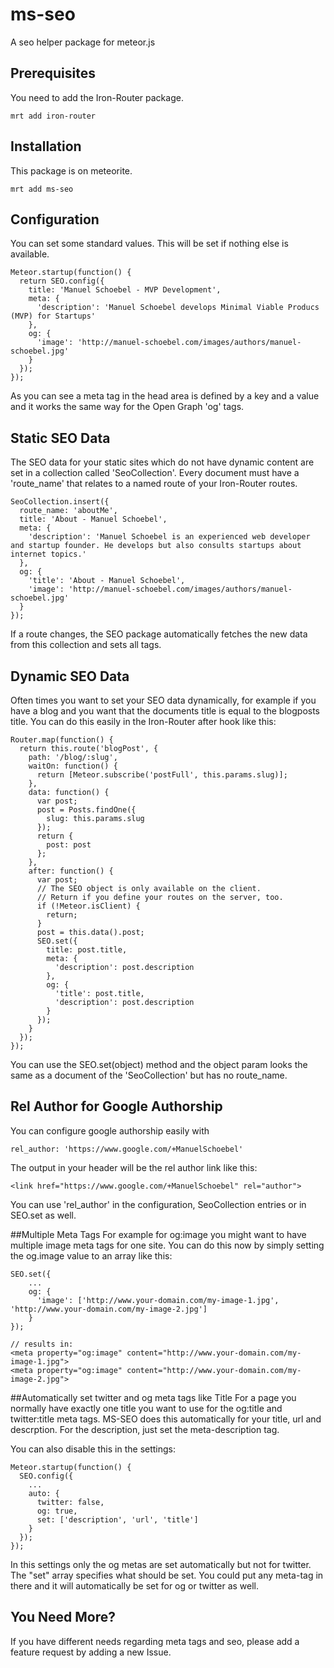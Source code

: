 ms-seo
======

A seo helper package for meteor.js

Prerequisites
----
You need to add the Iron-Router package.

    mrt add iron-router


Installation
----
This package is on meteorite.

    mrt add ms-seo

Configuration
----
You can set some standard values. This will be set if nothing else is available.

    Meteor.startup(function() {
      return SEO.config({
        title: 'Manuel Schoebel - MVP Development',
        meta: {
          'description': 'Manuel Schoebel develops Minimal Viable Producs (MVP) for Startups'
        },
        og: {
          'image': 'http://manuel-schoebel.com/images/authors/manuel-schoebel.jpg' 
        }
      });
    });
    
As you can see a meta tag in the head area is defined by a key and a value and it works the same way for the Open Graph 'og' tags.

Static SEO Data
----
The SEO data for your static sites which do not have dynamic content are set in a collection called 'SeoCollection'. Every document must have a 'route_name' that relates to a named route of your Iron-Router routes.

    SeoCollection.insert({
      route_name: 'aboutMe',
      title: 'About - Manuel Schoebel',
      meta: {
        'description': 'Manuel Schoebel is an experienced web developer and startup founder. He develops but also consults startups about internet topics.'
      },
      og: {
        'title': 'About - Manuel Schoebel',
        'image': 'http://manuel-schoebel.com/images/authors/manuel-schoebel.jpg'
      }
    });

If a route changes, the SEO package automatically fetches the new data from this collection and sets all tags.

Dynamic SEO Data
----
Often times you want to set your SEO data dynamically, for example if you have a blog and you want that the documents title is equal to the blogposts title. You can do this easily in the Iron-Router after hook like this:

    Router.map(function() {
      return this.route('blogPost', {
        path: '/blog/:slug',
        waitOn: function() {
          return [Meteor.subscribe('postFull', this.params.slug)];
        },
        data: function() {
          var post;
          post = Posts.findOne({
            slug: this.params.slug
          });
          return {
            post: post
          };
        },
        after: function() {
          var post;
          // The SEO object is only available on the client.
          // Return if you define your routes on the server, too.
          if (!Meteor.isClient) {
            return;
          }
          post = this.data().post;
          SEO.set({
            title: post.title,
            meta: {
              'description': post.description
            },
            og: {
              'title': post.title,
              'description': post.description
            }
          });
        }
      });
    });

You can use the SEO.set(object) method and the object param looks the same as a document of the 'SeoCollection' but has no route_name.

Rel Author for Google Authorship
----
You can configure google authorship easily with

    rel_author: 'https://www.google.com/+ManuelSchoebel'

The output in your header will be the rel author link like this:

    <link href="https://www.google.com/+ManuelSchoebel" rel="author">

You can use 'rel_author' in the configuration, SeoCollection entries or in SEO.set as well.

##Multiple Meta Tags
For example for og:image you might want to have multiple image meta tags for one site. You can do this now by simply setting the og.image value to an array like this:

    SEO.set({
        ...
        og: {
          'image': ['http://www.your-domain.com/my-image-1.jpg', 'http://www.your-domain.com/my-image-2.jpg']
        }
    });

    // results in:
    <meta property="og:image" content="http://www.your-domain.com/my-image-1.jpg">
    <meta property="og:image" content="http://www.your-domain.com/my-image-2.jpg">

##Automatically set twitter and og meta tags like Title
For a page you normally have exactly one title you want to use for the og:title and twitter:title meta tags. MS-SEO does this automatically for your title, url and descrption. For the description, just set the meta-description tag.

You can also disable this in the settings:

    Meteor.startup(function() {
      SEO.config({
        ...
        auto: {
          twitter: false,
          og: true,
          set: ['description', 'url', 'title']
        }
      });
    });

In this settings only the og metas are set automatically but not for twitter. The "set" array specifies what should be set. You could put any meta-tag in there and it will automatically be set for og or twitter as well.

You Need More?
----
If you have different needs regarding meta tags and seo, please add a feature request by adding a new Issue.
